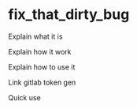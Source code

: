# fix_that_dirty_bug

Explain what it is

Explain how it work

Explain how to use it

Link gitlab token gen

Quick use
